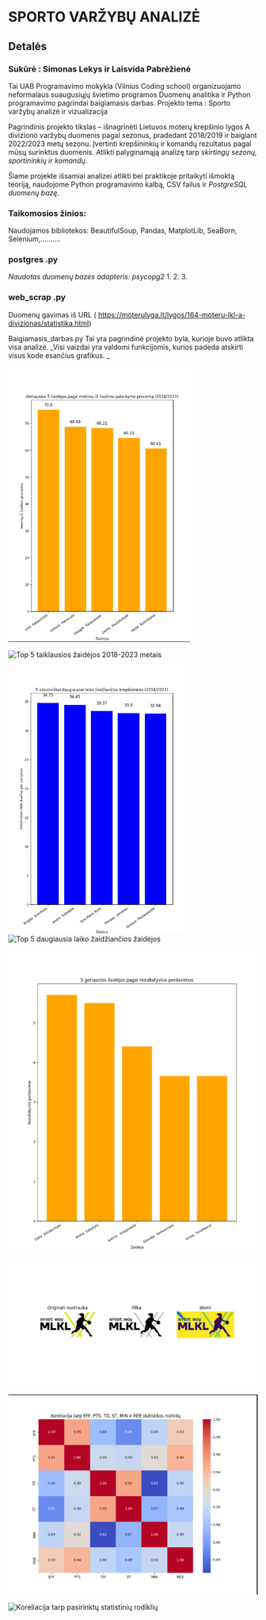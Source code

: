 # SPORTO VARŽYBŲ ANALIZĖ

## Detalės

### Sukūrė : Simonas Lekys ir Laisvida Pabrėžienė

Tai UAB Programavimo mokykla (Vilnius Coding school) organizuojamo neformalaus suaugusiųjų švietimo
programos Duomenų analitika ir Python programavimo pagrindai baigiamasis darbas.
Projekto tema : Sporto varžybų analizė ir vizualizacija

Pagrindinis projekto tikslas – išnagrinėti Lietuvos moterų krepšinio lygos A diviziono varžybų duomenis
pagal sezonus, pradedant 2018/2019 ir baigiant 2022/2023 metų sezonu.
Įvertinti krepšininkių ir komandų rezultatus pagal mūsų surinktus duomenis.
Atlikti palyginamąją analizę tarp _skirtingų sezonų, sportininkių ir komandų_.

Šiame projekte išsamiai analizei atlikti bei praktikoje pritaikyti išmoktą teoriją, naudojome Python
programavimo kalbą, CSV failus ir _PostgreSQL duomenų bazę_.

### Taikomosios žinios:
Naudojamos bibliotekos: BeautifulSoup, Pandas, MatplotLib, SeaBorn, Selenium,..........

### postgres .py
_Naudotas duomenų bazės adapteris: psycopg2_
  1.
  2.
  3.

### web_scrap .py 

Duomenų gavimas iš URL ( https://moterulyga.lt/lygos/164-moteru-lkl-a-divizionas/statistika.html)

Baigiamasis_darbas.py
Tai yra pagrindinė projekto byla, kurioje buvo atlikta visa analizė. _Visi vaizdai yra valdomi funkcijomis, kurios
padeda atskirti visus kode esančius grafikus.
_

![Top 5 taiklausios žaidėjos 2018-2023 metais](https://github.com/Laisvida/Final_project/blob/main/Top%205%20pagal%20metim%C5%B3%20pataikymo%20procent%C4%85.PNG)

![Top 5 taiklausios žaidėjos 2018-2023 metais](./main/Top%205%20pagal%20metim%C5%B3%20pataikymo%20procent%C4%85.PNG)



![Top 5 daugiausia laiko žaidžiančios žaidėjos](https://github.com/Laisvida/Final_project/blob/main/Top%205%20daugiausiai%20laiko%20%C5%BEaid%C5%BEian%C4%8Dios%20krep%C5%A1inink%C4%97s.PNG)
![Top 5 daugiausia laiko žaidžiančios žaidėjos](./main/Top%205%20daugiausiai%20laiko%20%C5%BEaid%C5%BEian%C4%8Dios%20krep%C5%A1inink%C4%97s.PNG])




![Top 5 pagal rezultatyvius perdavimus](https://github.com/Laisvida/Final_project/blob/main/Top_5_pagal_rezultatyvius_perdavimus.png)




![Logotipas](https://github.com/Laisvida/Final_project/blob/main/Logo.PNG)


![Koreliacija tarp pasirinktų statistinių rodiklių](https://github.com/Laisvida/Final_project/blob/main/Koreliacija%20tarp%20pasirinkt%C5%B3%20statistini%C5%B3%20rodikli%C5%B3.PNG)

![Koreliacija tarp pasirinktų statistinių rodiklių](./main/Koreliacija%20tarp%20pasirinkt%C5%B3%20statistini%C5%B3%20rodikli%C5%B3.PNG)









